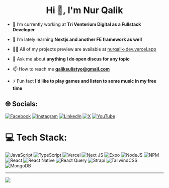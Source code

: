 <h1 align="center">Hi 👋, I'm Nur Qalik</h1>

- 🔭 I’m currently working at **Tri Venterium Digital as a Fullstack Developer**

- 🌱 I’m lately learning **Nextjs and another FE framework as well**

- 👨‍💻 All of my projects preview are available at [nurqalik-dev.vercel.app](https://nurqalik-dev.vercel.app)

- 💬 Ask me about **anything I do open discus for any topic**

- 📫 How to reach me **qaliksulistyo@gmail.com**

- ⚡ Fun fact **I'd like to play games and listen to some music in my free time**


## 🌐 Socials:
[![Facebook](https://img.shields.io/badge/Facebook-%231877F2.svg?logo=Facebook&logoColor=white)](https://facebook.com/qalik.sulistyo) [![Instagram](https://img.shields.io/badge/Instagram-%23E4405F.svg?logo=Instagram&logoColor=white)](https://instagram.com/mn.qalik) [![LinkedIn](https://img.shields.io/badge/LinkedIn-%230077B5.svg?logo=linkedin&logoColor=white)](https://www.linkedin.com/in/muhammad-nur-qalik-sulistyo-45614b173/) [![X](https://img.shields.io/badge/X-black.svg?logo=X&logoColor=white)](https://x.com/NurQalik) [![YouTube](https://img.shields.io/badge/YouTube-%23FF0000.svg?logo=YouTube&logoColor=white)](https://www.youtube.com/channel/UCfgbOZpWJmaOWfelrEcx6VA) 

# 💻 Tech Stack:
![JavaScript](https://img.shields.io/badge/javascript-%23323330.svg?style=for-the-badge&logo=javascript&logoColor=%23F7DF1E) ![TypeScript](https://img.shields.io/badge/typescript-%23007ACC.svg?style=for-the-badge&logo=typescript&logoColor=white) ![Vercel](https://img.shields.io/badge/vercel-%23000000.svg?style=for-the-badge&logo=vercel&logoColor=white) ![Next JS](https://img.shields.io/badge/Next-black?style=for-the-badge&logo=next.js&logoColor=white) ![Expo](https://img.shields.io/badge/expo-1C1E24?style=for-the-badge&logo=expo&logoColor=#D04A37) ![NodeJS](https://img.shields.io/badge/node.js-6DA55F?style=for-the-badge&logo=node.js&logoColor=white) ![NPM](https://img.shields.io/badge/NPM-%23CB3837.svg?style=for-the-badge&logo=npm&logoColor=white) ![React](https://img.shields.io/badge/react-%2320232a.svg?style=for-the-badge&logo=react&logoColor=%2361DAFB) ![React Native](https://img.shields.io/badge/react_native-%2320232a.svg?style=for-the-badge&logo=react&logoColor=%2361DAFB) ![React Query](https://img.shields.io/badge/-React%20Query-FF4154?style=for-the-badge&logo=react%20query&logoColor=white) ![Strapi](https://img.shields.io/badge/strapi-%232E7EEA.svg?style=for-the-badge&logo=strapi&logoColor=white) ![TailwindCSS](https://img.shields.io/badge/tailwindcss-%2338B2AC.svg?style=for-the-badge&logo=tailwind-css&logoColor=white) ![MongoDB](https://img.shields.io/badge/MongoDB-%234ea94b.svg?style=for-the-badge&logo=mongodb&logoColor=white)

---
[![](https://visitcount.itsvg.in/api?id=nurqalik&icon=0&color=0)](https://visitcount.itsvg.in)
  
<!-- Proudly created with GPRM ( https://gprm.itsvg.in ) -->
